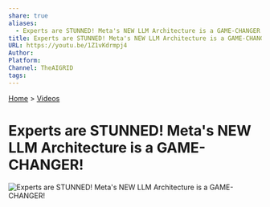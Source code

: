 ```yaml
---
share: true
aliases:
  - Experts are STUNNED! Meta's NEW LLM Architecture is a GAME-CHANGER!
title: Experts are STUNNED! Meta's NEW LLM Architecture is a GAME-CHANGER!
URL: https://youtu.be/1Z1vKdrmpj4
Author: 
Platform: 
Channel: TheAIGRID
tags: 
---
```

  
[Home](../index.md) > [Videos](./index.md)  
# Experts are STUNNED! Meta's NEW LLM Architecture is a GAME-CHANGER!  
![Experts are STUNNED! Meta's NEW LLM Architecture is a GAME-CHANGER!](https://youtu.be/1Z1vKdrmpj4)  
